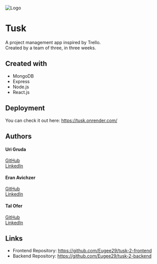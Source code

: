 
![Logo](https://app-tusk.herokuapp.com/static/media/logo-horizontal-dark.b2d77cef661c0d434383.png)


# Tusk

A project management app inspired by Trello.  
Created by a team of three, in three weeks.



## Created with

- MongoDB
- Express
- Node.js
- React.js




## Deployment

You can check it out here: https://tusk.onrender.com/


## Authors

#### Uri Gruda  
[GitHub](https://github.com/Eugee29)    
[LinkedIn](https://www.linkedin.com/in/uri-gruda-70b36b22b/)
  
#### Eran Avichzer  
[GitHub](https://github.com/EranAAA)   
[LinkedIn](https://www.linkedin.com/in/eran-avichzer/)

#### Tal Ofer  
[GitHub](https://github.com/TalAOfer)    
[LinkedIn](https://www.linkedin.com/in/tal-ofer-9408b9242/)

## Links

- Frontend Repository: https://github.com/Eugee29/tusk-2-frontend
- Backend Repository: https://github.com/Eugee29/tusk-2-backend

